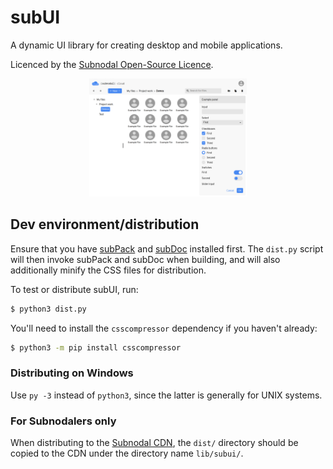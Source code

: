 # subUI
A dynamic UI library for creating desktop and mobile applications.

Licenced by the [Subnodal Open-Source Licence](LICENCE.md).

<p align="center">
    <img width="50%" src="docs/demo.png" alt="A screenshot of the subUI demo" />
</p>

## Dev environment/distribution
Ensure that you have [subPack](https://github.com/Subnodal/subPack) and
[subDoc](https://github.com/Subnodal/subDoc) installed first. The `dist.py`
script will then invoke subPack and subDoc when building, and will also
additionally minify the CSS files for distribution.

To test or distribute subUI, run:

```bash
$ python3 dist.py
```

You'll need to install the `csscompressor` dependency if you haven't already:

```bash
$ python3 -m pip install csscompressor
```

### Distributing on Windows
Use `py -3` instead of `python3`, since the latter is generally for UNIX
systems.

### For Subnodalers only
When distributing to the [Subnodal CDN](https://cdn.subnodal.com/), the `dist/`
directory should be copied to the CDN under the directory name `lib/subui/`.